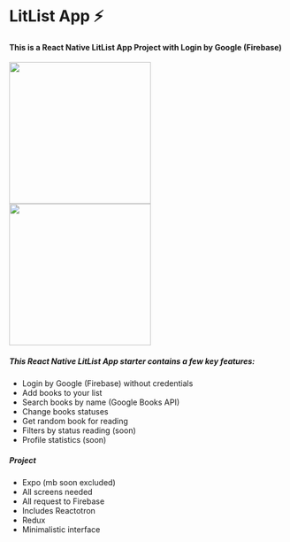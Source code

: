 # LitList App ⚡️


#### This is a React Native **LitList App** Project with Login by Google (Firebase)

<img src="/Users/anisimov/Sites/react-native/LitListApp/assets/readme/screen2.png" width="256"/>
<img src="/Users/anisimov/Sites/react-native/LitListApp/assets/readme/screen1.png" width="256"/>


##### This React Native LitList App starter contains a few key features:

* Login by Google (Firebase) without credentials
* Add books to your list
* Search books by name (Google Books API)
* Change books statuses
* Get random book for reading
* Filters by status reading (soon)
* Profile statistics (soon)

##### Project

* Expo (mb soon excluded)
* All screens needed
* All request to Firebase
* Includes Reactotron
* Redux
* Minimalistic interface
